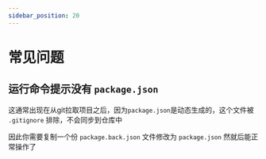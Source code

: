 ```yaml
---
sidebar_position: 20
---
```


# 常见问题

## 运行命令提示没有 `package.json`

这通常出现在从git拉取项目之后，因为`package.json`是动态生成的，这个文件被 `.gitignore` 排除，不会同步到仓库中

因此你需要复制一个份 `package.back.json` 文件修改为 `package.json` 然就后能正常操作了
